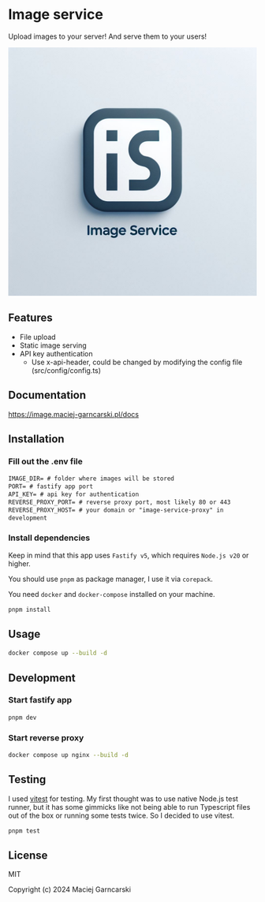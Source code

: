 # Image service

Upload images to your server! And serve them to your users!

![Image service](https://raw.githubusercontent.com/MaciejGarncarski/image-service/refs/heads/main/.github/assets/logo.jpeg "Image service")

## Features

- File upload
- Static image serving
- API key authentication
  - Use x-api-header, could be changed by modifying the config file (src/config/config.ts)

## Documentation

https://image.maciej-garncarski.pl/docs

## Installation

### Fill out the .env file

```dotenv
IMAGE_DIR= # folder where images will be stored
PORT= # fastify app port
API_KEY= # api key for authentication
REVERSE_PROXY_PORT= # reverse proxy port, most likely 80 or 443
REVERSE_PROXY_HOST= # your domain or "image-service-proxy" in development
```

### Install dependencies

Keep in mind that this app uses `Fastify v5`, which requires `Node.js v20` or higher.

You should use `pnpm` as package manager, I use it via `corepack`.

You need `docker` and `docker-compose` installed on your machine.

```bash
pnpm install
```

## Usage

```bash
docker compose up --build -d
```

## Development

### Start fastify app

```bash
pnpm dev
```

### Start reverse proxy

```bash
docker compose up nginx --build -d
```

## Testing

I used [vitest](https://vitest.dev/) for testing. My first thought was to use native Node.js test runner, but it has
some gimmicks like not being able to run Typescript files out of the box or running some tests twice. So I decided to
use vitest.

```bash
pnpm test
```

## License

MIT

Copyright (c) 2024 Maciej Garncarski
